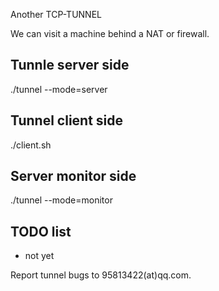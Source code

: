 Another TCP-TUNNEL

We can visit a machine behind a NAT or firewall.


## Tunnle server side

./tunnel --mode=server

## Tunnel client side

./client.sh 

## Server monitor side

./tunnel --mode=monitor

## TODO list

* not yet

Report tunnel bugs to 95813422(at)qq.com.
